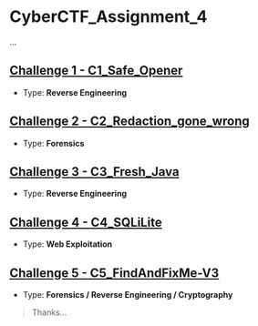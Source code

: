 # CyberCTF_Assignment_4

...

## [Challenge 1 - C1_Safe_Opener](C1_Safe_Opener.md)

* Type: **Reverse Engineering**

## [Challenge 2 - C2_Redaction_gone_wrong](C2_Redaction_gone_wrong.md)

* Type: **Forensics**

## [Challenge 3 - C3_Fresh_Java](C3_Fresh_Java.md)

* Type: **Reverse Engineering**

## [Challenge 4 - C4_SQLiLite](C4_SQLiLite.md)

* Type: **Web Exploitation**

## [Challenge 5 - C5_FindAndFixMe-V3](C5_FindAndFixMe-V3.md)

* Type: **Forensics / Reverse Engineering / Cryptography**

> Thanks...
